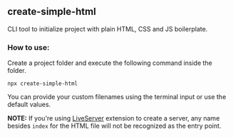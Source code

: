 ## create-simple-html

CLI tool to initialize project with plain HTML, CSS and JS boilerplate.

### How to use:

Create a project folder and execute the following command inside the folder.

`npx create-simple-html`

You can provide your custom filenames using the terminal input or use the default values.

**NOTE:**
If you're using [LiveServer](https://marketplace.visualstudio.com/items?itemName=ritwickdey.LiveServer) extension to create a server, any name besides `index` for the HTML file will not be recognized as the entry point.
